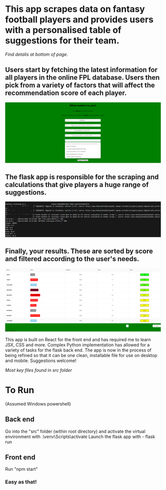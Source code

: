 # This app scrapes data on fantasy football players and provides users with a personalised table of suggestions for their team.

 *Find detalis at bottom of page.* 



## Users start by **fetching the latest information for all players in the online FPL database**. Users then pick from a variety of factors that will affect the recommendation score of each player.
 ![Hubpage](/hubpage.png "Hubpage") 
 
 



## The flask app is responsible for the **scraping and calculations that give players a huge range of suggestions.**
 ![Hubpage](/scraping.png "Server side") 
 
 
 


## **Finally, your results.** These are sorted by score and filtered according to the user's needs.
![Hubpage](/results.png "Results") 




This app is built on React  for the front end and has required me to learn JSX, CSS and more.
Complex Python implementation has allowed for a variety of tasks for the flask back end.
The app is now in the process of being refined so that it can be one clean, installable file for use on desktop and mobile.
Suggestions welcome!

*Most key files found in src folder*

# To Run
(Assumed Windows powershell)

## Back end
Go into the "src" folder (within root directory) and activate the virtual environment with .\venv\Scripts\activate
Launch the flask app with - flask run

## Front end
Run "npm start"


### Easy as that!


